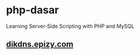 # php-dasar
Learning Server-Side Scripting with PHP and MySQL
## <a href="http://dikdns.epizy.com"> dikdns.epizy.com </a>
